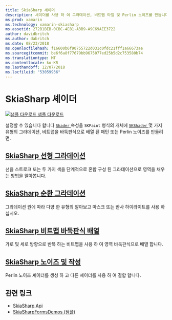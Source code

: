 ```yaml
---
title: SkiaSharp 셰이더
description: 셰이더를 사용 하 여 그라데이션, 비트맵 타일 및 Perlin 노이즈를 만듭니다.
ms.prod: xamarin
ms.technology: xamarin-skiasharp
ms.assetid: 272B1BEB-0CBC-4E81-A3B9-A9C69AEE3722
author: davidbritch
ms.author: dabritch
ms.date: 08/23/2018
ms.openlocfilehash: f16600b6f90755722d031c0fdc21fff1a66673ae
ms.sourcegitcommit: be6f6a8f77679bb9675077ed25b5d2c753580b74
ms.translationtype: MT
ms.contentlocale: ko-KR
ms.lasthandoff: 12/07/2018
ms.locfileid: "53059936"
---
```

# <a name="skiasharp-shaders"></a>SkiaSharp 셰이더

[![샘플 다운로드](~/media/shared/download.png) 샘플 다운로드](https://developer.xamarin.com/samples/xamarin-forms/SkiaSharpForms/Demos/)

설정할 수 있습니다 합니다 [ `Shader` ](xref:SkiaSharp.SKPaint.Shader) 속성을 `SKPaint` 형식의 개체에 [ `SKShader` ](xref:SkiaSharp.SKShader) 몇 가지 유형의 그라데이션, 비트맵을 바둑판식으로 배열 된 패턴 또는 Perlin 노이즈를 만들려면.

## <a name="the-skiasharp-linear-gradientlinear-gradientmd"></a>[SkiaSharp 선형 그라데이션](linear-gradient.md)

선을 스트로크 또는 두 가지 색을 단계적으로 혼합 구성 된 그라데이션으로 영역을 채우는 방법을 알아봅니다.

## <a name="skiasharp-circular-gradientscircular-gradientsmd"></a>[SkiaSharp 순환 그라데이션](circular-gradients.md)

그라데이션 원에 따라 다양 한 유형의 알아보고 마스크 또는 반사 하이라이트를 사용 하십시오.

## <a name="skiasharp-bitmap-tilingbitmap-tilingmd"></a>[SkiaSharp 비트맵 바둑판식 배열](bitmap-tiling.md)

가로 및 세로 방향으로 반복 하는 비트맵을 사용 하 여 영역 바둑판식으로 배열 합니다.

## <a name="skiasharp-noise-and-composingnoisemd"></a>[SkiaSharp 노이즈 및 작성](noise.md)

Perlin 노이즈 셰이더를 생성 하 고 다른 셰이더를 사용 하 여 결합 합니다.

## <a name="related-links"></a>관련 링크

- [SkiaSharp Api](https://docs.microsoft.com/dotnet/api/skiasharp)
- [SkiaSharpFormsDemos (샘플)](https://developer.xamarin.com/samples/xamarin-forms/SkiaSharpForms/Demos/)
